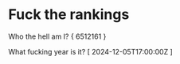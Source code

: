 # Fuck the rankings

Who the hell am I?
{ 6512161 }

What fucking year is it?
[ 2024-12-05T17:00:00Z ]
